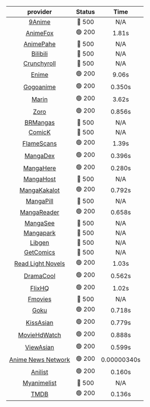 | **provider** | **Status** | **Time** |
|:--------:|:------:|:----:|
| [9Anime](https://9anime.pl) | 🔴 500 | N/A |
|  [AnimeFox](https://animefox.tv)  | 🟢 200 | 1.81s |
| [AnimePahe](https://animepahe.com) | 🔴 500 | N/A |
| [Bilibili](https://bilibili.tv) | 🔴 500 | N/A |
| [Crunchyroll](https://cronchy.consumet.stream) | 🔴 500 | N/A |
|  [Enime](https://enime.moe)  | 🟢 200 | 9.06s |
|  [Gogoanime](https://gogoanimehd.io)  | 🟢 200 | 0.350s |
|  [Marin](https://marin.moe)  | 🟢 200 | 3.62s |
|  [Zoro](https://aniwatch.to)  | 🟢 200 | 0.856s |
| [BRMangas](https://www.brmangas.net) | 🔴 500 | N/A |
| [ComicK](https://comick.app) | 🔴 500 | N/A |
|  [FlameScans](https://flamescans.org/)  | 🟢 200 | 1.39s |
|  [MangaDex](https://mangadex.org)  | 🟢 200 | 0.396s |
|  [MangaHere](http://www.mangahere.cc)  | 🟢 200 | 0.280s |
| [MangaHost](https://mangahosted.com) | 🔴 500 | N/A |
|  [MangaKakalot](https://mangakakalot.com)  | 🟢 200 | 0.792s |
| [MangaPill](https://mangapill.com) | 🔴 500 | N/A |
|  [MangaReader](https://mangareader.to)  | 🟢 200 | 0.658s |
| [MangaSee](https://mangasee123.com) | 🔴 500 | N/A |
| [Mangapark](https://v2.mangapark.net) | 🔴 500 | N/A |
| [Libgen](http://libgen) | 🔴 500 | N/A |
| [GetComics](https://getcomics.info/) | 🔴 500 | N/A |
|  [Read Light Novels](https://readlightnovels.net)  | 🟢 200 | 1.03s |
|  [DramaCool](https://dramacool.hr)  | 🟢 200 | 0.562s |
|  [FlixHQ](https://flixhq.to)  | 🟢 200 | 1.02s |
| [Fmovies](https://fmovies.to) | 🔴 500 | N/A |
|  [Goku](https://goku.sx)  | 🟢 200 | 0.718s |
|  [KissAsian](https://kissasian.mx)  | 🟢 200 | 0.779s |
|  [MovieHdWatch](https://movieshd.watch)  | 🟢 200 | 0.888s |
|  [ViewAsian](https://viewasian.co)  | 🟢 200 | 0.599s |
|  [Anime News Network](https://www.animenewsnetwork.com)  | 🟢 200 | 0.00000340s |
|  [Anilist](https://anilist.co)  | 🟢 200 | 0.160s |
| [Myanimelist](https://myanimelist.net/) | 🔴 500 | N/A |
|  [TMDB](https://www.themoviedb.org)  | 🟢 200 | 0.136s |
